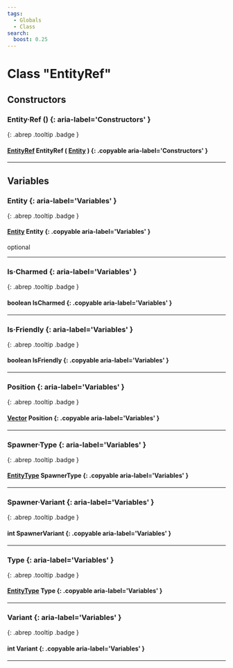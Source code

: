 ```yaml
---
tags:
  - Globals
  - Class
search:
  boost: 0.25
---
```

# Class "EntityRef"
## Constructors
### Entity·Ref () {: aria-label='Constructors' }
[ ](#){: .abrep .tooltip .badge }
#### [EntityRef](EntityRef.md) EntityRef ( [Entity](Entity.md) ) {: .copyable aria-label='Constructors' }

___
## Variables
### Entity {: aria-label='Variables' }
[ ](#){: .abrep .tooltip .badge }
#### [Entity](Entity.md) Entity {: .copyable aria-label='Variables' }
optional

___
### Is·Charmed {: aria-label='Variables' }
[ ](#){: .abrep .tooltip .badge }
#### boolean IsCharmed  {: .copyable aria-label='Variables' }

___
### Is·Friendly {: aria-label='Variables' }
[ ](#){: .abrep .tooltip .badge }
#### boolean IsFriendly  {: .copyable aria-label='Variables' }

___
### Position {: aria-label='Variables' }
[ ](#){: .abrep .tooltip .badge }
#### [Vector](Vector.md) Position  {: .copyable aria-label='Variables' }

___
### Spawner·Type {: aria-label='Variables' }
[ ](#){: .abrep .tooltip .badge }
#### [EntityType](enums/EntityType.md) SpawnerType  {: .copyable aria-label='Variables' }

___
### Spawner·Variant {: aria-label='Variables' }
[ ](#){: .abrep .tooltip .badge }
#### int SpawnerVariant  {: .copyable aria-label='Variables' }

___
### Type {: aria-label='Variables' }
[ ](#){: .abrep .tooltip .badge }
#### [EntityType](enums/EntityType.md) Type  {: .copyable aria-label='Variables' }

___
### Variant {: aria-label='Variables' }
[ ](#){: .abrep .tooltip .badge }
#### int Variant  {: .copyable aria-label='Variables' }

___

